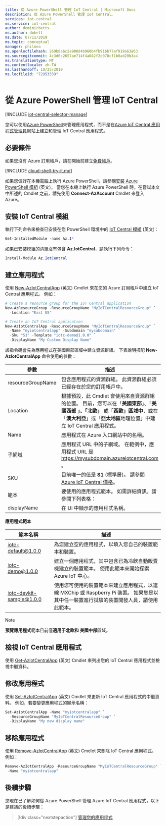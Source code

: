 ```yaml
---
title: 從 Azure PowerShell 管理 IoT Central | Microsoft Docs
description: 從 Azure PowerShell 管理 IoT Central。
services: iot-central
ms.service: iot-central
author: dominicbetts
ms.author: dobett
ms.date: 07/11/2019
ms.topic: conceptual
manager: philmea
ms.openlocfilehash: 269b8a6c2a90884b060b4fb916b77af919a63a63
ms.sourcegitcommit: 4c3d6c2657ae714f4a042f2c078cf1b0ad20b3a4
ms.translationtype: MT
ms.contentlocale: zh-TW
ms.lasthandoff: 10/25/2019
ms.locfileid: "72953339"
---
```

# <a name="manage-iot-central-from-azure-powershell"></a>從 Azure PowerShell 管理 IoT Central

[!INCLUDE [iot-central-selector-manage](../../../includes/iot-central-selector-manage.md)]

您可以使用[Azure PowerShell](https://docs.microsoft.com/powershell/azure/overview)來管理應用程式，而不是在[Azure IoT Central 應用程式管理員](https://aka.ms/iotcentral)網站上建立和管理 IoT Central 應用程式。

## <a name="prerequisites"></a>必要條件

如果您沒有 Azure 訂用帳戶，請在開始前建立[免費帳戶](https://azure.microsoft.com/free/?WT.mc_id=A261C142F)。

[!INCLUDE [cloud-shell-try-it.md](../../../includes/cloud-shell-try-it.md)]

如果您偏好在本機電腦上執行 Azure PowerShell，請參閱[安裝 Azure PowerShell 模組](https://docs.microsoft.com/powershell/azure/install-az-ps) \(英文\)。 當您在本機上執行 Azure PowerShell 時，在嘗試本文中所述的 Cmdlet 之前，請先使用 **Connect-AzAccount** Cmdlet 來登入 Azure。

## <a name="install-the-iot-central-module"></a>安裝 IoT Central 模組

執行下列命令來檢查已安裝在您 PowerShell 環境中的 [IoT Central 模組](https://docs.microsoft.com/powershell/module/az.iotcentral/) \(英文\)：

```powershell
Get-InstalledModule -name Az.I*
```

如果已安裝模組的清單沒有包含 **Az.IotCentral**，請執行下列命令：

```powershell
Install-Module Az.IotCentral
```

## <a name="create-an-application"></a>建立應用程式

使用 [New-AzIotCentralApp](https://docs.microsoft.com/powershell/module/az.iotcentral/New-AzIotCentralApp) \(英文\) Cmdlet 來在您的 Azure 訂用帳戶中建立 IoT Central 應用程式。 例如：

```powershell
# Create a resource group for the IoT Central application
New-AzResourceGroup -ResourceGroupName "MyIoTCentralResourceGroup" `
  -Location "East US"
```

```powershell
# Create an IoT Central application
New-AzIotCentralApp -ResourceGroupName "MyIoTCentralResourceGroup" `
  -Name "myiotcentralapp" -Subdomain "mysubdomain" `
  -Sku "S1" -Template "iotc-demo@1.0.0" `
  -DisplayName "My Custom Display Name"
```

該指令碼會先為應用程式在美國東部區域中建立資源群組。 下表說明搭配 **New-AzIotCentralApp** 命令使用的參數：

|參數         |描述 |
|------------------|------------|
|resourceGroupName |包含應用程式的資源群組。 此資源群組必須已經存在於您的訂用帳戶中。 |
|Location |根據預設，此 Cmdlet 會使用來自資源群組的位置。 目前，您可以在「**美國東部**」、「**美國西部** **」、「北歐」** 或「**西歐」區域中**，或在「**澳大利亞**」或「**亞太地區**地理位置」中建立 IoT Central 應用程式。  |
|Name              |應用程式在 Azure 入口網站中的名稱。 |
|子網域         |應用程式 URL 中的子網域。 在範例中，應用程式 URL 是 https://mysubdomain.azureiotcentral.com 。 |
|SKU               |目前唯一的值是 **S1** (標準層)。 請參閱 [Azure IoT Central 價格](https://azure.microsoft.com/pricing/details/iot-central/)。 |
|範本          | 要使用的應用程式範本。 如需詳細資訊，請參閱下列表格： |
|displayName       |在 UI 中顯示的應用程式名稱。 |

**應用程式範本**

|範本名稱  |描述 |
|---------------|------------|
|iotc-default@1.0.0 |為您建立空的應用程式，以填入您自己的裝置範本和裝置。 |
|iotc-demo@1.0.0    |建立一個應用程式，其中包含已為冷飲自動販賣機建立的裝置範本。 使用此範本來開始探索 Azure IoT 中心。 |
|iotc-devkit-sample@1.0.0 |使用您可使用的裝置範本來建立應用程式，以連線 MXChip 或 Raspberry Pi 裝置。 如果您是以其中任一裝置進行試驗的裝置開發人員，請使用此範本。 |

> [!NOTE]
> **預覽應用程式**範本目前僅**適用于北歐和** **美國中部**區域。

## <a name="view-your-iot-central-applications"></a>檢視 IoT Central 應用程式

使用 [Get-AzIotCentralApp](https://docs.microsoft.com/powershell/module/az.iotcentral/Get-AzIotCentralApp) \(英文\) Cmdlet 來列出您的 IoT Central 應用程式並檢視中繼資料。

## <a name="modify-an-application"></a>修改應用程式

使用 [Set-AzIotCentralApp](https://docs.microsoft.com/powershell/module/az.iotcentral/set-aziotcentralapp) \(英文\) Cmdlet 來更新 IoT Central 應用程式的中繼資料。 例如，若要變更應用程式的顯示名稱：

```powershell
Set-AzIotCentralApp -Name "myiotcentralapp" `
  -ResourceGroupName "MyIoTCentralResourceGroup" `
  -DisplayName "My new display name"
```

## <a name="remove-an-application"></a>移除應用程式

使用 [Remove-AzIotCentralApp](https://docs.microsoft.com/powershell/module/az.iotcentral/Remove-AzIotCentralApp) \(英文\) Cmdlet 來刪除 IoT Central 應用程式。 例如：

```powershell
Remove-AzIotCentralApp -ResourceGroupName "MyIoTCentralResourceGroup" `
 -Name "myiotcentralapp"
```

## <a name="next-steps"></a>後續步驟

您現在已了解如何從 Azure PowerShell 管理 Azure IoT Central 應用程式，以下是建議的後續步驟：

> [!div class="nextstepaction"]
> [管理您的應用程式](howto-administer.md)
